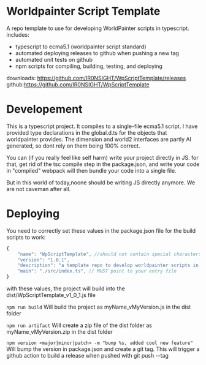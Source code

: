 # Worldpainter Script Template

A repo template to use for developing WorldPainter scripts in typescript.
includes:
- typescript to ecma5.1 (worldpainter script standard)
- automated deploying releases to github when pushing a new tag
- automated unit tests on github
- npm scripts for compiling, building, testing, and deploying

downloads: https://github.com/IR0NSIGHT/WpScriptTemplate/releases
github:https://github.com/IR0NSIGHT/WpScriptTemplate

# Developement
This is a typescript project. It compiles to a single-file ecma5.1 script.
I have provided type declarations in the global.d.ts for the objects that worldpainter provides.
The dimension and world2 interfaces are partly AI generated, so dont rely on them being 100% correct.

You can (if you really feel like self harm) write your project directly in JS.
for that, get rid of the tsc compile step in the package.json, and write your code in "compiled"
webpack will then bundle your code into a single file.

But in this world of today,noone should be writing JS directly anymore. We are not caveman after all.

# Deploying
You need to correctly set these values in the package.json file for the build scripts to work:
```js
{
    "name": "WpScriptTemplate", //should not contain special characters or spaces that break filepaths
    "version": "1.0.1",
    "description": "a template repo to develop worldpainter scripts in typescript",
    "main": "./src/index.ts", // MUST point to your entry file
}
```

with these values, the project will build into the dist/WpScriptTemplate_v1_0_1.js file

```npm run build```
Will build the project as myName_vMyVersion.js in the dist folder

```npm run artifact```
Will create a zip file of the dist folder as myName_vMyVersion.zip in the dist folder

```npm version <major|minor|patch> -m "bump %s, added cool new feature"```
Will bump the version in package.json and create a git tag. This will trigger a github action to build a release when pushed with git push --tag